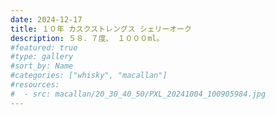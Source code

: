 ```yaml
---
date: 2024-12-17
title: １０年 カスクストレングス シェリーオーク
description: ５８．７度、 １０００ml。
#featured: true
#type: gallery
#sort_by: Name
#categories: ["whisky", "macallan"]
#resources:
#  - src: macallan/20_30_40_50/PXL_20241004_100905984.jpg
---
```

